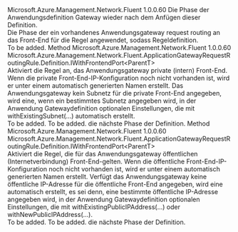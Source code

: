 <Type Name="IWithFrontend&lt;ParentT&gt;" FullName="Microsoft.Azure.Management.Network.Fluent.ApplicationGatewayRequestRoutingRule.Definition.IWithFrontend&lt;ParentT&gt;">
  <TypeSignature Language="C#" Value="public interface IWithFrontend&lt;ParentT&gt;" />
  <TypeSignature Language="ILAsm" Value=".class public interface auto ansi abstract IWithFrontend`1&lt;ParentT&gt;" />
  <TypeSignature Language="DocId" Value="T:Microsoft.Azure.Management.Network.Fluent.ApplicationGatewayRequestRoutingRule.Definition.IWithFrontend`1" />
  <TypeSignature Language="VB.NET" Value="Public Interface IWithFrontend(Of ParentT)" />
  <TypeSignature Language="F#" Value="type IWithFrontend&lt;'ParentT&gt; = interface" />
  <AssemblyInfo>
    <AssemblyName>Microsoft.Azure.Management.Network.Fluent</AssemblyName>
    <AssemblyVersion>1.0.0.60</AssemblyVersion>
  </AssemblyInfo>
  <TypeParameters>
    <TypeParameter Name="ParentT" />
  </TypeParameters>
  <Interfaces />
  <Docs>
    <typeparam name="ParentT">Die Phase der Anwendungsdefinition Gateway wieder nach dem Anfügen dieser Definition.</typeparam>
    <summary>
            Die Phase der ein vorhandenes Anwendungsgateway request routing an das Front-End für die Regel angewendet, sodass Regeldefinition.
            </summary>
    <remarks>To be added.</remarks>
  </Docs>
  <Members>
    <Member MemberName="FromPrivateFrontend">
      <MemberSignature Language="C#" Value="public Microsoft.Azure.Management.Network.Fluent.ApplicationGatewayRequestRoutingRule.Definition.IWithFrontendPort&lt;ParentT&gt; FromPrivateFrontend ();" />
      <MemberSignature Language="ILAsm" Value=".method public hidebysig newslot virtual instance class Microsoft.Azure.Management.Network.Fluent.ApplicationGatewayRequestRoutingRule.Definition.IWithFrontendPort`1&lt;!ParentT&gt; FromPrivateFrontend() cil managed" />
      <MemberSignature Language="DocId" Value="M:Microsoft.Azure.Management.Network.Fluent.ApplicationGatewayRequestRoutingRule.Definition.IWithFrontend`1.FromPrivateFrontend" />
      <MemberSignature Language="VB.NET" Value="Public Function FromPrivateFrontend () As IWithFrontendPort(Of ParentT)" />
      <MemberSignature Language="F#" Value="abstract member FromPrivateFrontend : unit -&gt; Microsoft.Azure.Management.Network.Fluent.ApplicationGatewayRequestRoutingRule.Definition.IWithFrontendPort&lt;'ParentT&gt;" Usage="iWithFrontend.FromPrivateFrontend " />
      <MemberType>Method</MemberType>
      <AssemblyInfo>
        <AssemblyName>Microsoft.Azure.Management.Network.Fluent</AssemblyName>
        <AssemblyVersion>1.0.0.60</AssemblyVersion>
      </AssemblyInfo>
      <ReturnValue>
        <ReturnType>Microsoft.Azure.Management.Network.Fluent.ApplicationGatewayRequestRoutingRule.Definition.IWithFrontendPort&lt;ParentT&gt;</ReturnType>
      </ReturnValue>
      <Parameters />
      <Docs>
        <summary>
            Aktiviert die Regel an, das Anwendungsgateway private (intern) Front-End.
            Wenn die private Front-End-IP-Konfiguration noch nicht vorhanden ist, wird er unter einem automatisch generierten Namen erstellt.
            Das Anwendungsgateway kein Subnetz für die private Front-End angegeben, wird eine, wenn ein bestimmtes Subnetz angegeben wird, in der Anwendung Gatewaydefinition optionalen Einstellungen, die mit withExistingSubnet(...) automatisch erstellt.
            </summary>
        <returns>To be added.</returns>
        <remarks>To be added.</remarks>
        <return>die nächste Phase der Definition.</return>
      </Docs>
    </Member>
    <Member MemberName="FromPublicFrontend">
      <MemberSignature Language="C#" Value="public Microsoft.Azure.Management.Network.Fluent.ApplicationGatewayRequestRoutingRule.Definition.IWithFrontendPort&lt;ParentT&gt; FromPublicFrontend ();" />
      <MemberSignature Language="ILAsm" Value=".method public hidebysig newslot virtual instance class Microsoft.Azure.Management.Network.Fluent.ApplicationGatewayRequestRoutingRule.Definition.IWithFrontendPort`1&lt;!ParentT&gt; FromPublicFrontend() cil managed" />
      <MemberSignature Language="DocId" Value="M:Microsoft.Azure.Management.Network.Fluent.ApplicationGatewayRequestRoutingRule.Definition.IWithFrontend`1.FromPublicFrontend" />
      <MemberSignature Language="VB.NET" Value="Public Function FromPublicFrontend () As IWithFrontendPort(Of ParentT)" />
      <MemberSignature Language="F#" Value="abstract member FromPublicFrontend : unit -&gt; Microsoft.Azure.Management.Network.Fluent.ApplicationGatewayRequestRoutingRule.Definition.IWithFrontendPort&lt;'ParentT&gt;" Usage="iWithFrontend.FromPublicFrontend " />
      <MemberType>Method</MemberType>
      <AssemblyInfo>
        <AssemblyName>Microsoft.Azure.Management.Network.Fluent</AssemblyName>
        <AssemblyVersion>1.0.0.60</AssemblyVersion>
      </AssemblyInfo>
      <ReturnValue>
        <ReturnType>Microsoft.Azure.Management.Network.Fluent.ApplicationGatewayRequestRoutingRule.Definition.IWithFrontendPort&lt;ParentT&gt;</ReturnType>
      </ReturnValue>
      <Parameters />
      <Docs>
        <summary>
            Aktiviert die Regel, die für das Anwendungsgateway öffentlichen (Internetverbindung) Front-End-gelten.
            Wenn die öffentliche Front-End-IP-Konfiguration noch nicht vorhanden ist, wird er unter einem automatisch generierten Namen erstellt.
            Verfügt das Anwendungsgateway keine öffentliche IP-Adresse für die öffentliche Front-End angegeben, wird eine automatisch erstellt, es sei denn, eine bestimmte öffentliche IP-Adresse angegeben wird, in der Anwendung Gatewaydefinition optionalen Einstellungen, die mit withExistingPublicIPAddress(...) oder withNewPublicIPAddress(...).
            </summary>
        <returns>To be added.</returns>
        <remarks>To be added.</remarks>
        <return>die nächste Phase der Definition.</return>
      </Docs>
    </Member>
  </Members>
</Type>
